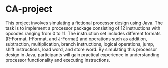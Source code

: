 # CA-project
This project involves simulating a fictional processor design using Java. The task is to implement a processor package consisting of 12 instructions with opcodes ranging from 0 to 11. The instruction set includes different formats (R-Format, I-Format, and J-Format) and operations such as addition, subtraction, multiplication, branch instructions, logical operations, jump, shift instructions, load word, and store word. By simulating this processor design in Java, participants will gain practical experience in understanding processor functionality and executing instructions.
